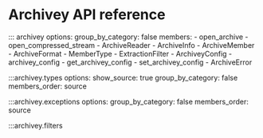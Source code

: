 # Archivey API reference

::: archivey
    options:
      group_by_category: false
      members:
      - open_archive
      - open_compressed_stream
      - ArchiveReader
      - ArchiveInfo
      - ArchiveMember
      - ArchiveFormat
      - MemberType
      - ExtractionFilter
      - ArchiveyConfig
      - archivey_config
      - get_archivey_config
      - set_archivey_config
      - ArchiveError

:::archivey.types
    options:
      show_source: true
      group_by_category: false
      members_order: source

:::archivey.exceptions
    options:
      group_by_category: false
      members_order: source

:::archivey.filters

